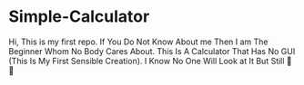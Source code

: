 # Simple-Calculator
Hi, This is my first repo. If You Do Not Know About me Then I am The Beginner Whom No Body Cares About. This Is A Calculator That Has No GUI (This Is My First Sensible Creation). I Know No One Will Look at It But Still 🎇✨
